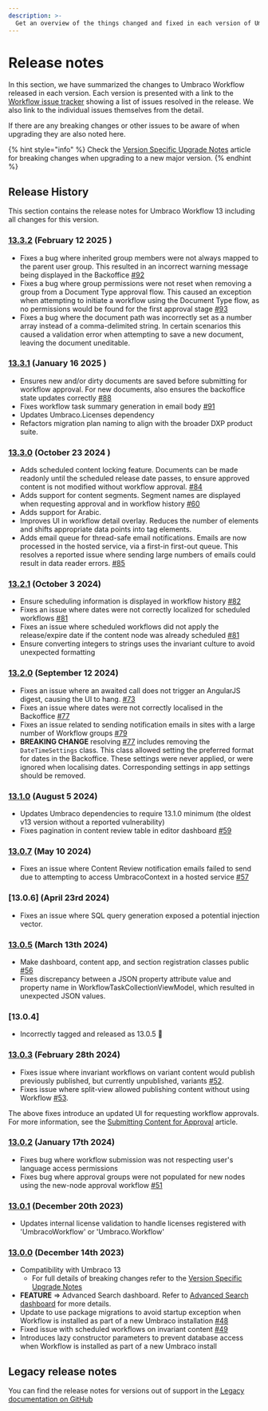 ```yaml
---
description: >-
  Get an overview of the things changed and fixed in each version of Umbraco Workflow.
---
```


# Release notes

In this section, we have summarized the changes to Umbraco Workflow released in each version. Each version is presented with a link to the [Workflow issue tracker](https://github.com/umbraco/Umbraco.Workflow.Issues/issues) showing a list of issues resolved in the release. We also link to the individual issues themselves from the detail.

If there are any breaking changes or other issues to be aware of when upgrading they are also noted here.

{% hint style="info" %}
Check the [Version Specific Upgrade Notes](upgrading/version-specific.md) article for breaking changes when upgrading to a new major version.
{% endhint %}

## Release History

This section contains the release notes for Umbraco Workflow 13 including all changes for this version.

### [13.3.2](https://github.com/umbraco/Umbraco.Workflow.Issues/issues?q=is%3Aissue+is%3Aclosed+label%3Arelease%2F13.3.2) (February 12 2025 )
* Fixes a bug where inherited group members were not always mapped to the parent user group. This resulted in an incorrect warning message being displayed in the Backoffice [#92](https://github.com/umbraco/Umbraco.Workflow.Issues/issues/92)
* Fixes a bug where group permissions were not reset when removing a group from a Document Type approval flow. This caused an exception when attempting to initiate a workflow using the Document Type flow, as no permissions would be found for the first approval stage [#93](https://github.com/umbraco/Umbraco.Workflow.Issues/issues/93)
* Fixes a bug where the document path was incorrectly set as a number array instead of a comma-delimited string. In certain scenarios this caused a validation error when attempting to save a new document, leaving the document uneditable.

### [13.3.1](https://github.com/umbraco/Umbraco.Workflow.Issues/issues?q=is%3Aissue+is%3Aclosed+label%3Arelease%2F13.3.1) (January 16 2025 )
* Ensures new and/or dirty documents are saved before submitting for workflow approval. For new documents, also ensures the backoffice state updates correctly [#88](https://github.com/umbraco/Umbraco.Workflow.Issues/issues/88)
* Fixes workflow task summary generation in email body [#91](https://github.com/umbraco/Umbraco.Workflow.Issues/issues/91)
* Updates Umbraco.Licenses dependency
* Refactors migration plan naming to align with the broader DXP product suite.

### [13.3.0](https://github.com/umbraco/Umbraco.Workflow.Issues/issues?q=is%3Aissue+is%3Aclosed+label%3Arelease%2F13.3.0) (October 23 2024 )
* Adds scheduled content locking feature. Documents can be made readonly until the scheduled release date passes, to ensure approved content is not modified without workflow approval. [#84](https://github.com/umbraco/Umbraco.Workflow.Issues/issues/84)
* Adds support for content segments. Segment names are displayed when requesting approval and in workflow history [#60](https://github.com/umbraco/Umbraco.Workflow.Issues/issues/60)
* Adds support for Arabic.
* Improves UI in workflow detail overlay. Reduces the number of elements and shifts appropriate data points into tag elements.
* Adds email queue for thread-safe email notifications. Emails are now processed in the hosted service, via a first-in first-out queue. This resolves a reported issue where sending large numbers of emails could result in data reader errors. [#85](https://github.com/umbraco/Umbraco.Workflow.Issues/issues/85)

### [13.2.1](https://github.com/umbraco/Umbraco.Workflow.Issues/issues?q=is%3Aissue+is%3Aclosed+label%3Arelease%2F13.2.1) (October 3 2024)
* Ensure scheduling information is displayed in workflow history [#82](https://github.com/umbraco/Umbraco.Workflow.Issues/issues/82)
* Fixes an issue where dates were not correctly localized for scheduled workflows [#81](https://github.com/umbraco/Umbraco.Workflow.Issues/issues/81)
* Fixes an issue where scheduled workflows did not apply the release/expire date if the content node was already scheduled [#81](https://github.com/umbraco/Umbraco.Workflow.Issues/issues/80)
* Ensure converting integers to strings uses the invariant culture to avoid unexpected formatting

### [13.2.0](https://github.com/umbraco/Umbraco.Workflow.Issues/issues?q=is%3Aissue+is%3Aclosed+label%3Arelease%2F13.2.0) (September 12 2024)
* Fixes an issue where an awaited call does not trigger an AngularJS digest, causing the UI to hang. [#73](https://github.com/umbraco/Umbraco.Workflow.Issues/issues/73)
* Fixes an issue where dates were not correctly localised in the Backoffice [#77](https://github.com/umbraco/Umbraco.Workflow.Issues/issues/77)
* Fixes an issue related to sending notification emails in sites with a large number of Workflow groups [#79](https://github.com/umbraco/Umbraco.Workflow.Issues/issues/79)
* **BREAKING CHANGE** resolving [#77](https://github.com/umbraco/Umbraco.Workflow.Issues/issues/77) includes removing the `DateTimeSettings` class. This class allowed setting the preferred format for dates in the Backoffice. These settings were never applied, or were ignored when localising dates. Corresponding settings in app settings should be removed.

### [13.1.0](https://github.com/umbraco/Umbraco.Workflow.Issues/issues?q=is%3Aissue+is%3Aclosed+label%3Arelease%2F13.1.0) (August 5 2024)

* Updates Umbraco dependencies to require 13.1.0 minimum (the oldest v13 version without a reported vulnerability)
* Fixes pagination in content review table in editor dashboard [#59](https://github.com/umbraco/Umbraco.Workflow.Issues/issues/59)

### [13.0.7](https://github.com/umbraco/Umbraco.Workflow.Issues/issues?q=is%3Aissue+is%3Aclosed+label%3Arelease%2F13.0.7) (May 10 2024)

* Fixes an issue where Content Review notification emails failed to send due to attempting to access UmbracoContext in a hosted service [#57](https://github.com/umbraco/Umbraco.Workflow.Issues/issues/57)

### [13.0.6] (April 23rd 2024)

* Fixes an issue where SQL query generation exposed a potential injection vector.

### [13.0.5](https://github.com/umbraco/Umbraco.Workflow.Issues/issues?q=is%3Aissue+is%3Aclosed+label%3Arelease%2F13.0.4) (March 13th 2024)

* Make dashboard, content app, and section registration classes public [#56](https://github.com/umbraco/Umbraco.Workflow.Issues/issues/56)
* Fixes discrepancy between a JSON property attribute value and property name in WorkflowTaskCollectionViewModel, which resulted in unexpected JSON values.

### [13.0.4]

* Incorrectly tagged and released as 13.0.5 🤦

### [13.0.3](https://github.com/umbraco/Umbraco.Workflow.Issues/issues?q=is%3Aissue+is%3Aclosed+label%3Arelease%2F13.0.3) (February 28th 2024)

* Fixes issue where invariant workflows on variant content would publish previously published, but currently unpublished, variants [#52](https://github.com/umbraco/Umbraco.Workflow.Issues/issues/52).
* Fixes issue where split-view allowed publishing content without using Workflow [#53](https://github.com/umbraco/Umbraco.Workflow.Issues/issues/53).

The above fixes introduce an updated UI for requesting workflow approvals. For more information, see the [Submitting Content for Approval](./getting-started/submitting-changes.md) article.

### [13.0.2](https://github.com/umbraco/Umbraco.Workflow.Issues/issues?q=is%3Aissue+is%3Aclosed+label%3Arelease%2F13.0.2) (January 17th 2024)

* Fixes bug where workflow submission was not respecting user's language access permissions
* Fixes bug where approval groups were not populated for new nodes using the new-node approval workflow [#51](https://github.com/umbraco/Umbraco.Workflow.Issues/issues/51)

### [13.0.1](https://github.com/umbraco/Umbraco.Workflow.Issues/issues?q=is%3Aissue+is%3Aclosed+label%3Arelease%2F13.0.1) (December 20th 2023)

* Updates internal license validation to handle licenses registered with 'UmbracoWorkflow' or 'Umbraco.Workflow'

### [13.0.0](https://github.com/umbraco/Umbraco.Workflow.Issues/issues?q=is%3Aissue+is%3Aclosed+label%3Arelease%2F13.0.0) (December 14th 2023)

* Compatibility with Umbraco 13
  * For full details of breaking changes refer to the [Version Specific Upgrade Notes](upgrading/version-specific.md)
* **FEATURE** => Advanced Search dashboard. Refer to [Advanced Search dashboard](advanced-search/advanced-search-dashboard.md) for more details.
* Update to use package migrations to avoid startup exception when Workflow is installed as part of a new Umbraco installation [#48](https://github.com/umbraco/Umbraco.Workflow.Issues/issues/48)
* Fixed issue with scheduled workflows on invariant content [#49](https://github.com/umbraco/Umbraco.Workflow.Issues/issues/49)
* Introduces lazy constructor parameters to prevent database access when Workflow is installed as part of a new Umbraco install

## Legacy release notes

You can find the release notes for versions out of support in the [Legacy documentation on GitHub](https://github.com/umbraco/UmbracoDocs/blob/umbraco-eol-versions/11/umbraco-workflow/release-notes.md)
